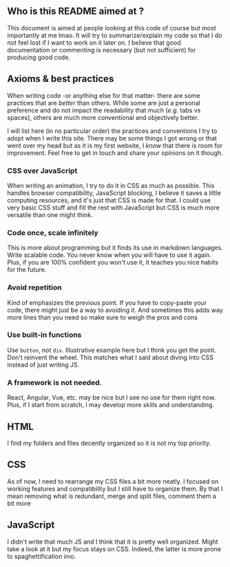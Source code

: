 ## Who is this README aimed at ?
This document is aimed at people looking at this code of course but most importantly at me lmao. It will try to summarize/explain my code so that I do not feel lost if I want to work on it later on. I believe that good documentation or commenting is necessary (but not sufficient) for producing good code.

## Axioms & best practices
When writing code -or anything else for that matter- there are some practices that are _better_ than others. While some are just a personal preference and do not impact the readability that much (_e.g._ tabs vs spaces), others are much more conventional and objectively better.

I will list here (in no particular order) the practices and conventions I try to adopt when I write this site. There may be some things I got wrong or that went over my head but as it is my first website, I _know_ that there is room for improvement. Feel free to get in touch and share your opinions on it though.

### CSS over JavaScript

When writing an animation, I try to do it in CSS as much as possible. This handles browser compatibility, JavaScript blocking, I believe it saves a little computing resources, and it's just that CSS is made for that. I could use very basic CSS stuff and fill the rest with JavaScript but CSS is much more versatile than one might think.

### Code once, scale infinitely
This is more about programming but it finds its use in markdown languages. Write scalable code. You never know when you will have to use it again. Plus, if you are 100% confident you won't use it, it teaches you nice habits for the future.

### Avoid repetition

Kind of emphasizes the previous point. If you have to copy-paste your code, there might just be a way to avoiding it. And sometimes this adds way more lines than you need so make sure to weigh the pros and cons

### Use built-in functions

Use `button`, not `div`. Illustrative example here but I think you get the point. Don't reinvent the wheel. This matches what I said about diving into CSS instead of just writing JS.

### A framework is not needed.

React, Angular, Vue, etc. may be nice but I see no use for them right now. Plus, if I start from scratch, I may develop more skills and understanding.

## HTML

I find my folders and files decently organized so it is not my top priority.

## CSS
As of now, I need to rearrange my CSS files a bit more neatly. I focused on working features and compatibility but I still have to organize them. By that I mean removing what is redundant, merge and split files, comment them a bit more

## JavaScript
I didn't write that much JS and I think that it is pretty well organized. Might take a look at it but my focus stays on CSS. Indeed, the latter is more prone to spaghettification imo.
